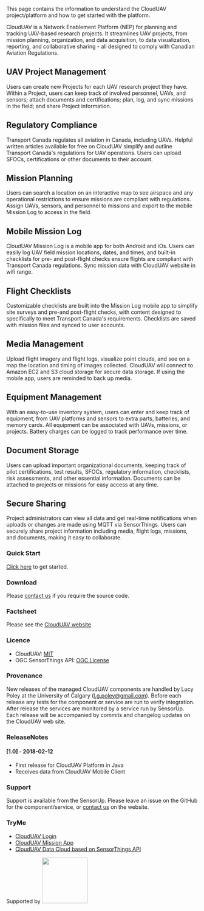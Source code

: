 This page contains the information to understand the CloudUAV project/platform and how to get started with the platform.

CloudUAV is a Network Enablement Platform (NEP) for planning and tracking UAV-based research projects. It streamlines UAV projects, from mission planning, organization, and data acquisition, to data visualization, reporting, and collaborative sharing - all designed to comply with Canadian Aviation Regulations.

## UAV Project Management
Users can create new Projects for each UAV research project they have. Within a Project, users can keep track of involved personnel, UAVs, and sensors; attach documents and certifications;  plan, log, and sync missions in the field; and share Project information.

## Regulatory Compliance
Transport Canada regulates all aviation in Canada, including UAVs. Helpful written articles available for free on CloudUAV simplify and outline Transport Canada's regulations for UAV operations. Users can upload SFOCs, certifications or other documents to their account.

## Mission Planning
Users can search a location on an interactive map to see airspace and any operational restrictions to ensure missions are compliant with regulations. Assign UAVs, sensors, and personnel to missions and export to the mobile Mission Log to access in the field.

## Mobile Mission Log
CloudUAV Mission Log is a mobile app for both Android and iOs. Users can easily log UAV field mission locations, dates, and times, and built-in checklists for pre- and post-flight checks ensure flights are compliant with Transport Canada regulations. Sync mission data with CloudUAV website in wifi range.

## Flight Checklists
Customizable checklists are built into the Mission Log mobile app to simplify site surveys and pre-and post-flight checks, with content designed to specifically to meet Transport Canada's requirements. Checklists are saved with mission files and synced to user accounts.

## Media Management
Upload flight imagery and flight logs, visualize point clouds, and see on a map the location and timing of images collected. CloudUAV will connect to Amazon EC2 and S3 cloud storage for secure data storage. If using the mobile app, users are reminded to back up media.

## Equipment Management
With an easy-to-use inventory system, users can enter and keep track of equipment, from UAV platforms and sensors to extra parts, batteries, and memory cards. All equipment can be associated with UAVs, missions, or projects.  Battery charges can be logged to track performance over time.

## Document Storage
Users can upload important organizational documents, keeping track of pilot certifications, test results, SFOCs, regulatory information, checklists, risk assessments, and other essential information. Documents can be attached to projects or missions for easy access at any time.

## Secure Sharing
Project administrators can view all data and get real-time notifications when uploads or changes are made using MQTT via SensorThings.  Users can securely share project information including media, flight logs, missions, and documents, making it easy to collaborate.

### Quick Start
[Click here](http://clouduav.sensorup.com/components/faq/faq.html) to get started.

### Download
Please [contact us](https://www.clouduav.ca) if you require the source code.

### Factsheet
Please see the [CloudUAV website](https://www.clouduav.ca/)

### Licence
* CloudUAV: [MIT](https://opensource.org/licenses/MIT)
* OGC SensorThings API: [OGC License](https://portal.opengeospatial.org/modules/admin/license_agreement.phpsuppressHeaders=0&access_license_id=3&target=)

### Provenance
New releases of the managed CloudUAV components are handled by Lucy Poley at the University of Calgary (l.g.poley@gmail.com). Before each release any tests for the component or service are run to verify integration. After release the services are monitored by a service run by SensorUp. Each release will be accompanied by commits and changelog updates on the CloudUAV web site.

### ReleaseNotes
#### [1.0] - 2018-02-12
* First release for CloudUAV Platform in Java
* Receives data from CloudUAV Mobile Client

### Support
Support is available from the SensorUp. Please leave an issue on the GitHub for the component/service, or [contact us](https://www.clouduav.ca) on the website.

### TryMe
* [CloudUAV Login](https://clouduav.sensorup.com/)
* [CloudUAV Mission App](https://www.clouduav.ca)
* [CloudUAV Data Cloud based on SensorThings API](https://developers.sensorup.com)



Supported by <img width="120px" src="https://www.canarie.ca/wp-content/uploads/CANARIE_h.png"/>
